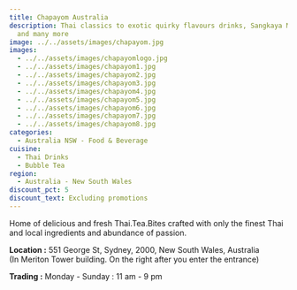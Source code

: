 ```yaml
---
title: Chapayom Australia
description: Thai classics to exotic quirky flavours drinks, Sangkaya Milky Bun
  and many more
image: ../../assets/images/chapayom.jpg
images:
  - ../../assets/images/chapayomlogo.jpg
  - ../../assets/images/chapayom1.jpg
  - ../../assets/images/chapayom2.jpg
  - ../../assets/images/chapayom3.jpg
  - ../../assets/images/chapayom4.jpg
  - ../../assets/images/chapayom5.jpg
  - ../../assets/images/chapayom6.jpg
  - ../../assets/images/chapayom7.jpg
  - ../../assets/images/chapayom8.jpg
categories:
  - Australia NSW - Food & Beverage
cuisine:
  - Thai Drinks
  - Bubble Tea
region:
  - Australia - New South Wales
discount_pct: 5
discount_text: Excluding promotions
---
```

Home of delicious and fresh Thai.Tea.Bites crafted with only the finest Thai and local ingredients and abundance of passion.

**Location :** 551 George St, Sydney, 2000, New South Wales, Australia\
(In Meriton Tower building. On the right after you enter the entrance)

**Trading :** Monday - Sunday : 11 am - 9 pm

